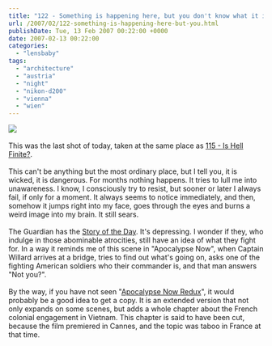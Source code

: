 ```yaml
---
title: "122 - Something is happening here, but you don't know what it is"
url: /2007/02/122-something-is-happening-here-but-you.html
publishDate: Tue, 13 Feb 2007 00:22:00 +0000
date: 2007-02-13 00:22:00
categories: 
  - "lensbaby"
tags: 
  - "architecture"
  - "austria"
  - "night"
  - "nikon-d200"
  - "vienna"
  - "wien"
---
```

<a href="https://d25zfm9zpd7gm5.cloudfront.net/1200x1200/2007/20070212_174619_ps.jpg"><img src="https://d25zfm9zpd7gm5.cloudfront.net/0600x0600/2007/20070212_174619_ps.jpg"/></a><br/><br/>This was the last shot of today, taken at the same place as <a href="/2007/02/115-is-hell-finite.html" target="_blank">115 - Is Hell Finite?</a>. <br/><br/>This can't be anything but the most ordinary place, but I tell you, it is wicked, it is dangerous. For months nothing happens. It tries to lull me into unawareness. I know, I consciously try to resist, but sooner or later I always fail, if only for a moment. It always seems to notice immediately, and then, somehow it jumps right into my face, goes through the eyes and burns a weird image into my brain. It still sears.<br/><br/>The Guardian has the <a href="http://www.guardian.co.uk/Iraq/Story/0,,2011838,00.html" target="_blank">Story of the Day</a>. It's depressing. I wonder if they, who indulge in those abominable atrocities, still have an idea of what they fight for. In a way it reminds me of this scene in "Apocalypse Now", when Captain Willard arrives at a bridge, tries to find out what's going on, asks one of the fighting American soldiers who their commander is, and that man answers "Not you?".<br/><br/>By the way, if you have not seen "<a href="http://www.amazon.com/Apocalypse-Now-Redux-Sam-Bottoms/dp/B00005OWEG/ref=imdbpov_dvd_0/103-9308389-6730253" target="_blank">Apocalypse Now Redux</a>", it would probably be a good idea to get a copy. It is an extended version that not only expands on some scenes, but adds a whole chapter about the French colonial engagement in Vietnam. This chapter is said to have been cut, because the film premiered in Cannes, and the topic was taboo in France at that time.
